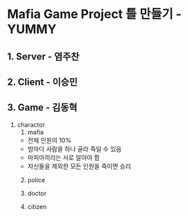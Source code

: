 # Mafia Game Project 틀 만들기 - YUMMY

## 1. Server - 염주찬

## 2. Client - 이승민

## 3. Game - 김동혁
1) charactor
   1. mafia
     - 전체 인원의 10%
     - 밤마다 사람을 하나 골라 죽일 수 있음
     - 마피아끼리는 서로 알아야 함
     - 자신들을 제외한 모든 인원을 죽이면 승리
   2. police
     
   3. doctor
   4. citizen
